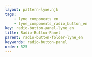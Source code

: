 ```yaml
---
layout: pattern-lyne.njk
tags: 
    - lyne_components_en
    - lyne_components_radio_button_en
key: radio-button-panel-lyne_en
title: Radio-Button-Panel
parent: radio-button-folder-lyne_en
keywords: radio-button-panel
order: 525
---
```

